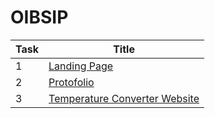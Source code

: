 # OIBSIP
|Task|Title|
|--|--|
|1|[Landing Page](https://github.com/mallikarjunaasantapur/OIBSIP/tree/main/L1%20TASK1)|
|2|[Protofolio](https://github.com/mallikarjunaasantapur/OIBSIP/tree/main/L1%20TASK2/Protofolio)|
|3|[Temperature Converter Website](https://github.com/mallikarjunaasantapur/OIBSIP/tree/main/L1%20TASK3)|

